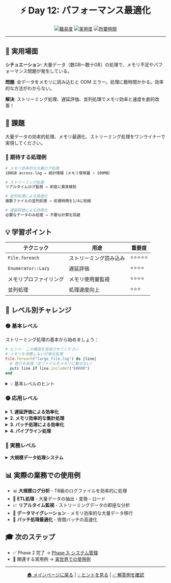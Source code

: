 <div align="center">

# ⚡ Day 12: パフォーマンス最適化

[![難易度](https://img.shields.io/badge/難易度-🔴%20上級-red?style=flat-square)](#)
[![実用度](https://img.shields.io/badge/実用度-⭐⭐⭐⭐-yellow?style=flat-square)](#)
[![所要時間](https://img.shields.io/badge/所要時間-50分-blue?style=flat-square)](#)

</div>

---

## 🎯 実用場面

**シチュエーション**: 大量データ（数GB〜数十GB）の処理で、メモリ不足やパフォーマンス問題が発生している。

**問題**: 全データをメモリに読み込むと OOM エラー。処理に数時間かかる。効率的な方法がわからない。

**解決**: ストリーミング処理、遅延評価、並列処理でメモリ効率と速度を劇的改善！

## 📝 課題

大量データの効率的処理、メモリ最適化、ストリーミング処理をワンライナーで実現してください。

### 🎯 期待する処理例
```bash
# メモリ効率的な大量ログ処理
100GB access.log → 統計情報（メモリ使用量 < 100MB）

# ストリーミング処理
リアルタイムログ監視 → 即座に異常検知

# 並列処理による高速化
複数ファイルの並列処理 → 処理時間を1/4に短縮

# 遅延評価による効率化
必要なデータのみ処理 → 不要な計算を回避
```

## 💡 学習ポイント

| テクニック | 用途 | 重要度 |
|-----------|------|--------|
| `File.foreach` | ストリーミング読み込み | ⭐⭐⭐⭐⭐ |
| `Enumerator::Lazy` | 遅延評価 | ⭐⭐⭐⭐ |
| メモリプロファイリング | メモリ使用量監視 | ⭐⭐⭐⭐ |
| 並列処理 | 処理速度向上 | ⭐⭐⭐ |

## 🚀 レベル別チャレンジ

### 🟢 基本レベル
ストリーミング処理の基本から始めましょう：

```ruby
# ヒント: この構造を完成させてください
# メモリを消費しない行単位処理
File.foreach("large_file.log") do |line|
  # 各行を処理（全ファイルをメモリに載せない）
  puts line if line.include?("ERROR")
end
```

<details>
<summary>💡 基本レベルのヒント</summary>

- `File.read` は全ファイルをメモリに読み込む（NG）
- `File.foreach` は1行ずつ処理（OK）
- `File.readlines` も全行をメモリに載せる（NG）
- ストリーミング処理でメモリ使用量を一定に保つ

</details>

### 🟡 応用レベル

<details>
<summary><strong>1. 遅延評価による効率化</strong></summary>

```ruby
# 大量データから条件に合う最初の100件のみ処理
results = File.foreach("huge_file.csv")
  .lazy
  .map { |line| line.split(',') }
  .select { |fields| fields[3].to_i > 1000 }
  .take(100)
  .to_a

puts "処理件数: #{results.size}"
```

**学習ポイント**:
- `lazy` で遅延評価を有効化
- 必要な分だけ処理して早期終了
- 無駄な計算を回避してパフォーマンス向上

</details>

<details>
<summary><strong>2. メモリ効率的な集計処理</strong></summary>

```ruby
# 大量ログの統計情報をメモリ効率的に計算
stats = { total: 0, errors: 0, by_hour: Hash.new(0) }

File.foreach("access.log") do |line|
  stats[:total] += 1
  stats[:errors] += 1 if line =~ /ERROR/

  if hour = line[/\[.*?:(\d{2}):/, 1]
    stats[:by_hour][hour] += 1
  end
end

puts "総アクセス数: #{stats[:total]}"
puts "エラー数: #{stats[:errors]}"
puts "時間帯別アクセス:"
stats[:by_hour].sort.each { |h, count| puts "  #{h}時: #{count}" }
```

**学習ポイント**:
- インクリメンタル集計でメモリ使用量を最小化
- 必要な統計情報のみを保持

</details>

<details>
<summary><strong>3. バッチ処理による効率化</strong></summary>

```ruby
# 1000行ずつバッチ処理
File.foreach("large_data.csv")
  .each_slice(1000) do |batch|
    # バッチ単位で処理（データベース挿入など）
    process_batch(batch)
    puts "#{batch.size}件処理完了"
  end
```

**学習ポイント**:
- 適切なバッチサイズで効率化
- トランザクション処理との組み合わせ

</details>

<details>
<summary><strong>4. パイプライン処理</strong></summary>

```ruby
# 複数の処理をパイプラインで効率的に実行
File.foreach("data.log")
  .lazy
  .map { |line| parse_log_line(line) }
  .select { |log| log[:status] >= 400 }
  .group_by { |log| log[:path] }
  .map { |path, logs| [path, logs.size] }
  .sort_by { |path, count| -count }
  .first(10)
  .each { |path, count| puts "#{path}: #{count}" }
```

**学習ポイント**:
- 処理の連鎖を効率的に実行
- 各ステージで必要なデータのみ渡す

</details>

### 🔴 実務レベル

<details>
<summary><strong>大規模データ処理システム</strong></summary>

メモリ効率、処理速度、エラーハンドリングを考慮した本格的なデータ処理システムを実装。

```ruby
require 'benchmark'

class EfficientDataProcessor
  def initialize(input_file, options = {})
    @input_file = input_file
    @batch_size = options[:batch_size] || 1000
    @progress_interval = options[:progress_interval] || 10000
    @stats = {
      total_lines: 0,
      processed: 0,
      errors: 0,
      skipped: 0,
      start_time: Time.now
    }
  end

  def process(&block)
    puts "=== 大規模データ処理開始 ==="
    puts "ファイル: #{@input_file}"
    puts "バッチサイズ: #{@batch_size}"

    time = Benchmark.measure do
      process_in_batches(&block)
    end

    report(time)
  end

  def process_streaming(filter: nil, transform: nil, output: nil)
    File.foreach(@input_file).lazy.each_with_index do |line, index|
      @stats[:total_lines] += 1

      begin
        # フィルタリング
        next if filter && !filter.call(line)

        # 変換
        data = transform ? transform.call(line) : line

        # 出力
        output.call(data) if output

        @stats[:processed] += 1
        show_progress if (@stats[:total_lines] % @progress_interval) == 0
      rescue => e
        @stats[:errors] += 1
        puts "Error at line #{index}: #{e.message}"
      end
    end
  end

  private

  def process_in_batches(&block)
    File.foreach(@input_file)
      .each_slice(@batch_size)
      .with_index do |batch, batch_index|
        begin
          block.call(batch, batch_index) if block
          @stats[:processed] += batch.size
          @stats[:total_lines] += batch.size

          show_progress if (batch_index % 10) == 0
        rescue => e
          @stats[:errors] += 1
          puts "Error in batch #{batch_index}: #{e.message}"
        end
      end
  end

  def show_progress
    elapsed = Time.now - @stats[:start_time]
    rate = @stats[:total_lines] / elapsed
    puts "処理中: #{@stats[:total_lines]}行 (#{rate.round(0)}行/秒)"
  end

  def report(time)
    puts "\n=== 処理完了レポート ==="
    puts "総行数: #{@stats[:total_lines]}"
    puts "処理成功: #{@stats[:processed]}"
    puts "エラー: #{@stats[:errors]}"
    puts "スキップ: #{@stats[:skipped]}"
    puts "処理時間: #{time.real.round(2)}秒"
    puts "処理速度: #{(@stats[:total_lines] / time.real).round(0)}行/秒"
  end
end

# 使用例1: バッチ処理
processor = EfficientDataProcessor.new("large_file.log", batch_size: 1000)
processor.process do |batch, batch_index|
  # バッチ単位の処理
  errors = batch.count { |line| line.include?("ERROR") }
  puts "Batch #{batch_index}: #{errors}件のエラー"
end

# 使用例2: ストリーミング処理
processor = EfficientDataProcessor.new("large_file.log")
error_count = 0

processor.process_streaming(
  filter: ->(line) { line.include?("ERROR") },
  transform: ->(line) { line.strip },
  output: ->(data) { error_count += 1 }
)

puts "総エラー数: #{error_count}"
```

</details>

## 📊 実際の業務での使用例

- 📊 **大規模ログ分析** - TB級のログファイルを効率的に処理
- 🔄 **ETL処理** - 大量データの抽出・変換・ロード
- 📈 **リアルタイム監視** - ストリーミングデータの即座な分析
- 💾 **データマイグレーション** - メモリ効率的な大量データ移行
- 🎯 **バッチ処理最適化** - 夜間バッチの高速化

## 🎓 次のステップ

- ✅ Phase 2 完了 → [Phase 3: システム管理](../../../phase3_system_management/README.md)
- 🔗 関連する実用例 → [実世界での使用例](../../../resources/real_world_examples.md#パフォーマンス最適化)

---

<div align="center">

[🏠 メインページに戻る](../../../README.md) | [💡 ヒントを見る](hints.md) | [✅ 解答例を確認](solution.rb)

</div>
